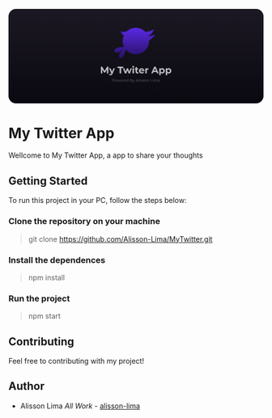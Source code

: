 ![Thumbnail](public/readmePhotos/bg-my-twitter-app.png)

# My Twitter App

Wellcome to My Twitter App, a app to share your thoughts

## Getting Started

<p>To run this project in your PC, follow the steps below:</p>

### Clone the repository on your machine

> git clone https://github.com/Alisson-Lima/MyTwitter.git

### Install the dependences

> npm install

### Run the project

> npm start

## Contributing

<p>Feel free to contributing with my project!</p>

## Author

- Alisson Lima *All Work* - [alisson-lima](https://github.com/Alisson-Lima)